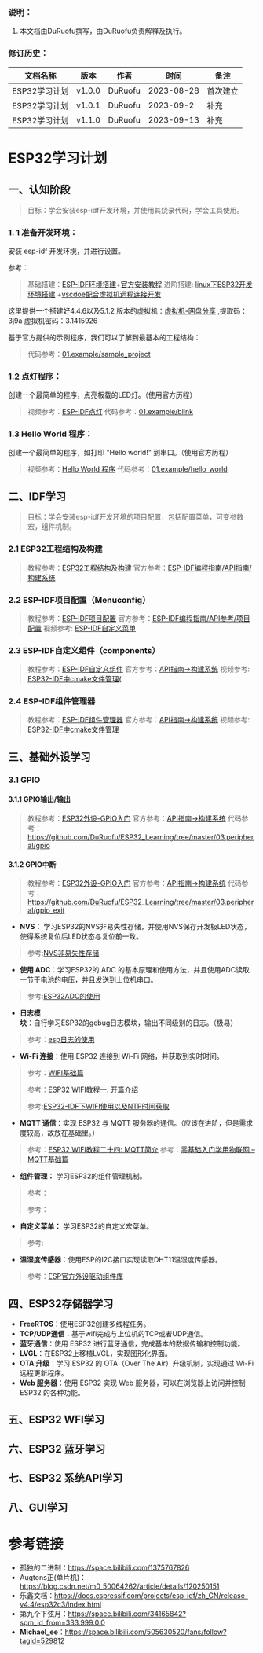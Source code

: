 ### 说明：

1. 本文档由DuRuofu撰写，由DuRuofu负责解释及执行。
### 修订历史：

| 文档名称                     | 版本   | 作者    | 时间       | 备注     |
| ---------------------------- | ------ | ------- | ---------- | -------- |
| ESP32学习计划 | v1.0.0 | DuRuofu | 2023-08-28 | 首次建立 |
| ESP32学习计划 | v1.0.1 | DuRuofu | 2023-09-2 | 补充 |
| ESP32学习计划 | v1.1.0 | DuRuofu | 2023-09-13 | 补充 |
# ESP32学习计划

## 一、认知阶段

> 目标：学会安装esp-idf开发环境，并使用其烧录代码，学会工具使用。

### 1. 1  **准备开发环境**：

安装 esp-idf 开发环境，并进行设置。

参考：

>基础搭建：[ESP-IDF环境搭建](https://www.bilibili.com/video/BV1E841177Tu/?spm_id_from=333.999.0.0&vd_source=ef5a0ab0106372751602034cdd9ab98e)+[官方安装教程](https://docs.espressif.com/projects/esp-idf/zh_CN/v5.1.2/esp32/get-started/index.html#get-started-how-to-get-esp-idf)
>进阶搭建: [linux下ESP32开发环境搭建](https://duruofu.github.io/2024/01/25/4.%E7%A1%AC%E4%BB%B6%E7%9B%B8%E5%85%B3/MCU/ESP32/%E6%90%AD%E5%BB%BAesp-idf%E5%BC%80%E5%8F%91%E7%8E%AF%E5%A2%83/#%E5%9B%9B%E3%80%81-%E9%85%8D%E7%BD%AE%E5%BF%AB%E6%8D%B7%E6%8C%87%E4%BB%A4) +[vscdoe配合虚拟机远程连接开发](https://duruofu.github.io/2024/01/30/4.%E7%A1%AC%E4%BB%B6%E7%9B%B8%E5%85%B3/MCU/ESP32/vscdoe+%E8%99%9A%E6%8B%9F%E6%9C%BA%E5%BC%80%E5%8F%91ESP32/#2-2-%E6%89%8B%E8%BE%93%E5%91%BD%E4%BB%A4%E5%A4%AA%E9%BA%BB%E7%83%A6%E7%9A%84%E9%97%AE%E9%A2%98)

这里提供一个搭建好4.4.6以及5.1.2 版本的虚拟机：[虚拟机-网盘分享](https://www.alipan.com/s/i8yiHDk8nMN) ,提取码：3j9a
虚拟机密码：3.1415926

基于官方提供的示例程序，我们可以了解到最基本的工程结构：

>代码参考：[01.example/sample_project](https://github.com/DuRuofu/ESP32_Learning/tree/master/01.example/sample_project)

### 1.2 点灯程序：

创建一个最简单的程序，点亮板载的LED灯。（使用官方历程）

>视频参考：[ESP-IDF点灯](https://www.bilibili.com/video/BV1nR4y1o7VE/?spm_id_from=333.788&vd_source=ef5a0ab0106372751602034cdd9ab98e)
>代码参考：[01.example/blink](https://github.com/DuRuofu/ESP32_Learning/tree/master/01.example/blink)

### 1.3 **Hello World 程序**：
  
  创建一个最简单的程序，如打印 "Hello world!" 到串口。（使用官方历程）
  
> 视频参考：[Hello World 程序](https://www.bilibili.com/video/BV1Rd4y1b7CE/?spm_id_from=333.788&vd_source=ef5a0ab0106372751602034cdd9ab98e)
> 代码参考：[01.example/hello_world](https://github.com/DuRuofu/ESP32_Learning/tree/master/01.example/hello_world)

## 二、IDF学习

> 目标：学会安装esp-idf开发环境的项目配置，包括配置菜单，可变参数宏，组件机制。

### 2.1  ESP32工程结构及构建

> 教程参考：[ESP32工程结构及构建](02.IDF开发入门/2.1-ESP32工程结构及构建/ESP32工程结构及构建.md)
> 官方参考：[ESP-IDF编程指南/API指南/构建系统](https://docs.espressif.com/projects/esp-idf/zh_CN/latest/esp32/api-guides/build-system.html)

### 2.2  ESP-IDF项目配置（Menuconfig）

> 教程参考：[ESP-IDF项目配置](02.IDF开发入门/2.2-ESP-IDF项目配置/ESP-IDF项目配置.md)
> 官方参考：[ESP-IDF编程指南/API参考/项目配置](https://docs.espressif.com/projects/esp-idf/zh_CN/latest/esp32/api-reference/kconfig.html)
> 视频参考:   [ESP-IDF自定义菜单](https://www.bilibili.com/video/BV1S44y1D7cf/?spm_id_from=333.999.0.0&vd_source=ef5a0ab0106372751602034cdd9ab98e)

### 2.3  ESP-IDF自定义组件（components）


> 教程参考：[ESP-IDF自定义组件](02.IDF开发入门/2.3-ESP-IDF自定义组件/ESP-IDF自定义组件.md)
> 官方参考：[API指南->构建系统](https://docs.espressif.com/projects/esp-idf/zh_CN/latest/esp32/api-guides/build-system.html#component-configuration)
> 视频参考:  [ESP32-IDF中cmake文件管理(](https://www.bilibili.com/video/BV1w14y1s7oy/?spm_id_from=333.999.0.0&vd_source=ef5a0ab0106372751602034cdd9ab98e)

### 2.4  ESP-IDF组件管理器

> 教程参考：[ESP-IDF组件管理器](02.IDF开发入门/2.4-ESP-IDF组件管理器/ESP-IDF组件管理器.md)
> 官方参考：[API指南->构建系统](https://docs.espressif.com/projects/esp-idf/zh_CN/latest/esp32/api-guides/build-system.html#component-configuration)
> 视频参考:  [ESP32-IDF中cmake文件管理](https://www.bilibili.com/video/BV1w14y1s7oy/?spm_id_from=333.999.0.0&vd_source=ef5a0ab0106372751602034cdd9ab98e)


## 三、基础外设学习

### 3.1 GPIO

#### 3.1.1 GPIO输出/输出

> 教程参考：[ESP32外设-GPIO入门](03.ESP32基础外设入门/3.1-ESP32外设-GPIO入门/ESP32外设-GPIO入门.md)
> 官方参考：[API指南->构建系统](https://docs.espressif.com/projects/esp-idf/zh_CN/latest/esp32/api-guides/build-system.html#component-configuration)
> 代码参考： https://github.com/DuRuofu/ESP32_Learning/tree/master/03.peripheral/gpio

#### 3.1.2 GPIO中断

> 教程参考：[ESP32外设-GPIO入门](03.ESP32基础外设入门/3.1-ESP32外设-GPIO入门/ESP32外设-GPIO入门.md)
> 官方参考：[API指南->构建系统](https://docs.espressif.com/projects/esp-idf/zh_CN/latest/esp32/api-guides/build-system.html#component-configuration)
> 代码参考： https://github.com/DuRuofu/ESP32_Learning/tree/master/03.peripheral/gpio_exit











- **NVS：** 学习ESP32的NVS非易失性存储，并使用NVS保存开发板LED状态，使得系统复位后LED状态与复位前一致。
>参考:[NVS非易失性存储](https://www.bilibili.com/video/BV1nW4y1g7c5/?spm_id_from=333.999.0.0&vd_source=ef5a0ab0106372751602034cdd9ab98e)

- **使用 ADC**：学习ESP32的 ADC 的基本原理和使用方法，并且使用ADC读取一节干电池的电压，并且发送到上位机串口。

>参考:[ESP32ADC的使用](https://blog.csdn.net/m0_50064262/article/details/118817032)

- **日志模块**：自行学习ESP32的gebug日志模块，输出不同级别的日志。（极易）

>参考：[esp日志的使用](https://www.bilibili.com/video/BV1KG4y1d7Ed/?spm_id_from=333.788&vd_source=ef5a0ab0106372751602034cdd9ab98e)

- **Wi-Fi 连接**：使用 ESP32 连接到 Wi-Fi 网络，并获取到实时时间。

> 参考：[WIFI基础篇](https://www.bilibili.com/video/BV16G4y1g72w/?spm_id_from=333.999.0.0&vd_source=ef5a0ab0106372751602034cdd9ab98e)
>
> 参考：[ESP32 WIFI教程一: 开篇介绍](https://www.bilibili.com/video/BV1Dd4y1B7RT/?spm_id_from=333.337.search-card.all.click&vd_source=ef5a0ab0106372751602034cdd9ab98e)
>
> 参考:[ESP32-IDF下WIFI使用以及NTP时间获取](https://www.bilibili.com/video/BV1Ug411s7Ue/?spm_id_from=333.999.0.0&vd_source=ef5a0ab0106372751602034cdd9ab98e)

- **MQTT 通信**：实现 ESP32 与 MQTT 服务器的通信。（应该在进阶，但是需求度较高，故放在基础里。）

> 参考：[ESP32 WIFI教程二十四: MQTT简介](https://www.bilibili.com/video/BV1gG411u7DG/?spm_id_from=333.788&vd_source=ef5a0ab0106372751602034cdd9ab98e)
> 参考：[零基础入门学用物联网 – MQTT基础篇](http://www.taichi-maker.com/homepage/esp8266-nodemcu-iot/iot-tuttorial/mqtt-tutorial/)

- **组件管理：** 学习ESP32的组件管理机制。

> 参考：
>
> 参考：

- **自定义菜单：** 学习ESP32的自定义宏菜单。

> 参考:

- **温湿度传感器**：使用ESP的I2C接口实现读取DHT11温湿度传感器。

> 参考：[ESP官方外设驱动组件库](https://github.com/UncleRus/esp-idf-lib)



## 四、ESP32存储器学习

- **FreeRTOS**：使用ESP32创建多线程任务。
- **TCP/UDP通信**：基于wifi完成与上位机的TCP或者UDP通信。
- **蓝牙通信**：使用 ESP32 进行蓝牙通信，完成基本的数据传输和控制功能。
- **LVGL**：在ESP32上移植LVGL，实现图形化界面。
- **OTA 升级**：学习 ESP32 的 OTA（Over The Air）升级机制，实现通过 Wi-Fi 远程更新程序。
- **Web 服务器**：使用 ESP32 实现 Web 服务器，可以在浏览器上访问并控制 ESP32 的各种功能。


## 五、ESP32 WFI学习


## 六、ESP32 蓝牙学习


## 七、ESP32 系统API学习


## 八、GUI学习



# 参考链接

- 孤独的二进制：https://space.bilibili.com/1375767826
- Augtons正(单片机)：https://blog.csdn.net/m0_50064262/article/details/120250151
- 乐鑫文档：https://docs.espressif.com/projects/esp-idf/zh_CN/release-v4.4/esp32c3/index.html
- 第九个下弦月：https://space.bilibili.com/34165842?spm_id_from=333.999.0.0
- **Michael_ee**：https://space.bilibili.com/505630520/fans/follow?tagid=529812
